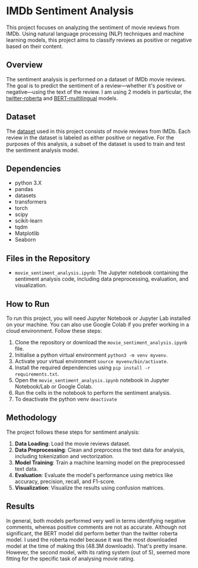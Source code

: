 # IMDb Sentiment Analysis

This project focuses on analyzing the sentiment of movie reviews from IMDb. Using natural language processing (NLP) techniques and machine learning models, this project aims to classify reviews as positive or negative based on their content.

## Overview

The sentiment analysis is performed on a dataset of IMDb movie reviews. The goal is to predict the sentiment of a review—whether it's positive or negative—using the text of the review. I am using 2 models in particular, the [twitter-roberta](https://huggingface.co/cardiffnlp/twitter-roberta-base-sentiment-latest) and [BERT-multilingual](https://huggingface.co/nlptown/bert-base-multilingual-uncased-sentiment) models.

## Dataset

The [dataset](https://huggingface.co/docs/datasets/quickstart) used in this project consists of movie reviews from IMDb. Each review in the dataset is labeled as either positive or negative. For the purposes of this analysis, a subset of the dataset is used to train and test the sentiment analysis model.

## Dependencies

- python 3.X
- pandas
- datasets
- transformers
- torch
- scipy
- scikit-learn
- tqdm
- Matplotlib
- Seaborn

## Files in the Repository

- `movie_sentiment_analysis.ipynb`: The Jupyter notebook containing the sentiment analysis code, including data preprocessing, evaluation, and visualization.

## How to Run

To run this project, you will need Jupyter Notebook or Jupyter Lab installed on your machine. You can also use Google Colab if you prefer working in a cloud environment. Follow these steps:

1. Clone the repository or download the `movie_sentiment_analysis.ipynb` file.
2. Initialise a python virtual environment `python3 -m venv myvenv`.
3. Activate your virtual environment `source myvenv/bin/activate`.
4. Install the required dependencies using `pip install -r requirements.txt`.
5. Open the `movie_sentiment_analysis.ipynb` notebook in Jupyter Notebook/Lab or Google Colab.
6. Run the cells in the notebook to perform the sentiment analysis.
7. To deactivate the python venv `deactivate`

## Methodology

The project follows these steps for sentiment analysis:

1. **Data Loading**: Load the movie reviews dataset.
2. **Data Preprocessing**: Clean and preprocess the text data for analysis, including tokenization and vectorization.
3. **Model Training**: Train a machine learning model on the preprocessed text data.
4. **Evaluation**: Evaluate the model's performance using metrics like accuracy, precision, recall, and F1-score.
5. **Visualization**: Visualize the results using confusion matrices.

## Results

In general, both models performed very well in terms identifying negative comments, whereas positive comments are not as accurate. Although not significant, the BERT model did perform better than the twitter roberta model. I used the roberta model because it was the most downloaded model at the time of making this (48.3M downloads). That's pretty insane. However, the second model, with its rating system (out of 5), seemed more fitting for the specific task of analysing movie rating.

